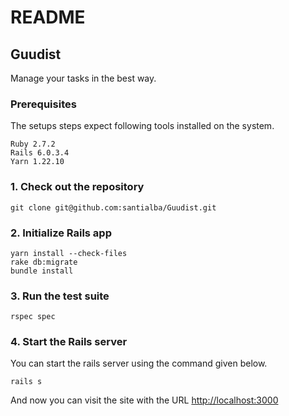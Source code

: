 # README
## Guudist
Manage your tasks in the best way.

### Prerequisites

The setups steps expect following tools installed on the system.

    Ruby 2.7.2
    Rails 6.0.3.4
    Yarn 1.22.10
    
### 1. Check out the repository

`git clone git@github.com:santialba/Guudist.git`

### 2. Initialize Rails app
    yarn install --check-files
    rake db:migrate
    bundle install

### 3. Run the test suite

`rspec spec`

### 4. Start the Rails server

You can start the rails server using the command given below.

`rails s`

And now you can visit the site with the URL [http://localhost:3000](http://localhost:3000/)



